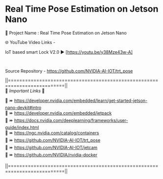 # Real Time Pose Estimation on Jetson Nano

🔴 Project Name : Real Time Pose Estimation on Jetson Nano


🌐 YouTube Video Links -  

IoT based smart Lock V2.0    ▶️  [https://youtu.be/y38Mze43w-A]  

<br  />

Source Repository - https://github.com/NVIDIA-AI-IOT/trt_pose  

||==========================================================================||  
🔗 *Important Links* 🔗  

📌 ⏩  https://developer.nvidia.com/embedded/learn/get-started-jetson-nano-devkit#intro  
📌 ⏩  https://developer.nvidia.com/embedded/jetpack  
📌 ⏩  https://docs.nvidia.com/deeplearning/frameworks/user-guide/index.html  
📌 ⏩  https://ngc.nvidia.com/catalog/containers  
📌 ⏩  https://github.com/NVIDIA-AI-IOT/trt_pose  
📌 ⏩ https://github.com/NVIDIA-AI-IOT/jetcam  
📌 ⏩ https://github.com/NVIDIA/nvidia-docker  

||==========================================================================||
